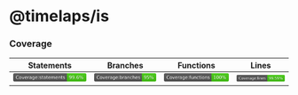 # @timelaps/is

### Coverage

| Statements | Branches | Functions | Lines |
| -----------|----------|-----------|-------|
| ![Statements](coverage/badge-statements.svg?sanitize=true "Make me better!") | ![Branches](coverage/badge-branches.svg?sanitize=true "Make me better!") | ![Functions](coverage/badge-functions.svg?sanitize=true "Make me better!") | ![Lines](coverage/badge-lines.svg?sanitize=true "Make me better!") |
